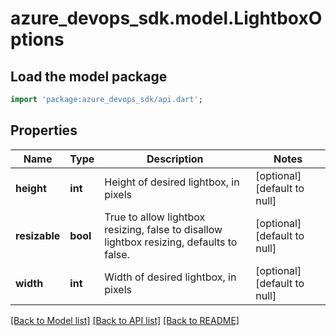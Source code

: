 # azure_devops_sdk.model.LightboxOptions

## Load the model package
```dart
import 'package:azure_devops_sdk/api.dart';
```

## Properties
Name | Type | Description | Notes
------------ | ------------- | ------------- | -------------
**height** | **int** | Height of desired lightbox, in pixels | [optional] [default to null]
**resizable** | **bool** | True to allow lightbox resizing, false to disallow lightbox resizing, defaults to false. | [optional] [default to null]
**width** | **int** | Width of desired lightbox, in pixels | [optional] [default to null]

[[Back to Model list]](../README.md#documentation-for-models) [[Back to API list]](../README.md#documentation-for-api-endpoints) [[Back to README]](../README.md)


